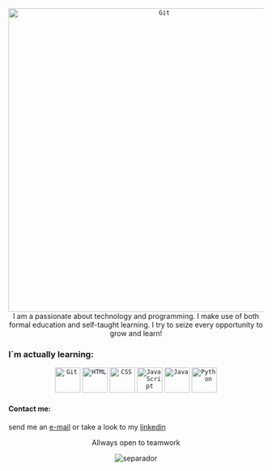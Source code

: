 <div align="center">
<code><img width="600px" src="https://github.com/HernanVega753/HernanVega753/assets/135767976/99a0847a-529b-40b4-ba25-ea9c8219795f" alt="Git" title="Git"/></code>
</div>
<div>
	
</div>

<div align="center">I am a passionate about technology and programming. I make use of both formal education and self-taught learning. I try to seize every opportunity to grow and learn!</div>
<H3>I´m actually learning:</H3>	
<div class:images align="center">
	<code><img width="50" src="https://user-images.githubusercontent.com/25181517/192108372-f71d70ac-7ae6-4c0d-8395-51d8870c2ef0.png" alt="Git" title="Git"/></code>
	<code><img width="50" src="https://user-images.githubusercontent.com/25181517/192158954-f88b5814-d510-4564-b285-dff7d6400dad.png" alt="HTML" title="HTML"/></code>
	<code><img width="50" src="https://user-images.githubusercontent.com/25181517/183898674-75a4a1b1-f960-4ea9-abcb-637170a00a75.png" alt="CSS" title="CSS"/></code>
	<code><img width="50" src="https://user-images.githubusercontent.com/25181517/117447155-6a868a00-af3d-11eb-9cfe-245df15c9f3f.png" alt="JavaScript" title="JavaScript"/></code>
	<code><img width="50" src="https://user-images.githubusercontent.com/25181517/117201156-9a724800-adec-11eb-9a9d-3cd0f67da4bc.png" alt="Java" title="Java"/></code>
	<code><img width="50" src="https://user-images.githubusercontent.com/25181517/183423507-c056a6f9-1ba8-4312-a350-19bcbc5a8697.png" alt="Python" title="Python"/></code>
</div>

<H4>Contact me:</H4>
	
send me an [e-mail](hervega123@gmail.com) or take a look to my [linkedin](www.linkedin.com/in/hernán-pablo-vega-aa2304278)

<p align="center">Allways open to teamwork</p>
<p align="center">
	<img  src="https://github.com/HernanVega753/HernanVega753/assets/135767976/49ead6a5-8bef-461c-960c-bffe2384348e" alt="separador" title="separador"/>
</p>







<!--
**HernanVega753/HernanVega753** is a ✨ _special_ ✨ repository because its `README.md` (this file) appears on your GitHub profile.

Here are some ideas to get you started:

- 🔭 I’m currently working on my self
- 🌱 I’m currently learning Python, Java, JavaScript, MySQL, Html, CSS.
- 👯 I’m looking to collaborate on proyects 
- 🤔 I’m looking for help with ...
- 💬 Ask me about ...
- 📫 How to reach me: ...
- 😄 Pronouns: ...
- ⚡ Fun fact: ...
-->
